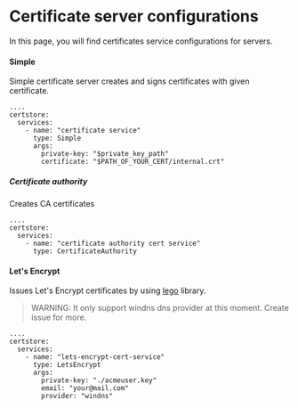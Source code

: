 # Certificate server configurations

In this page, you will find certificates service configurations for servers.

#### Simple

Simple certificate server creates and signs certificates with given certificate.

```
....
certstore:
  services:
    - name: "certificate service"
      type: Simple
      args:
        private-key: "$private_key_path"
        certificate: "$PATH_OF_YOUR_CERT/internal.crt"
```



##### Certificate authority

Creates CA certificates

```
....
certstore:
  services:
    - name: "certificate authority cert service"
      type: CertificateAuthority
```



#### Let's Encrypt

Issues Let's Encrypt certificates by using [lego](https://github.com/go-acme/lego) library.

> WARNING: It only support windns dns provider at this moment. Create issue for more. 

```
....
certstore:
  services:
    - name: "lets-encrypt-cert-service"
      type: LetsEncrypt
      args:
        private-key: "./acmeuser.key"
        email: "your@mail.com"
        provider: "windns"
```

